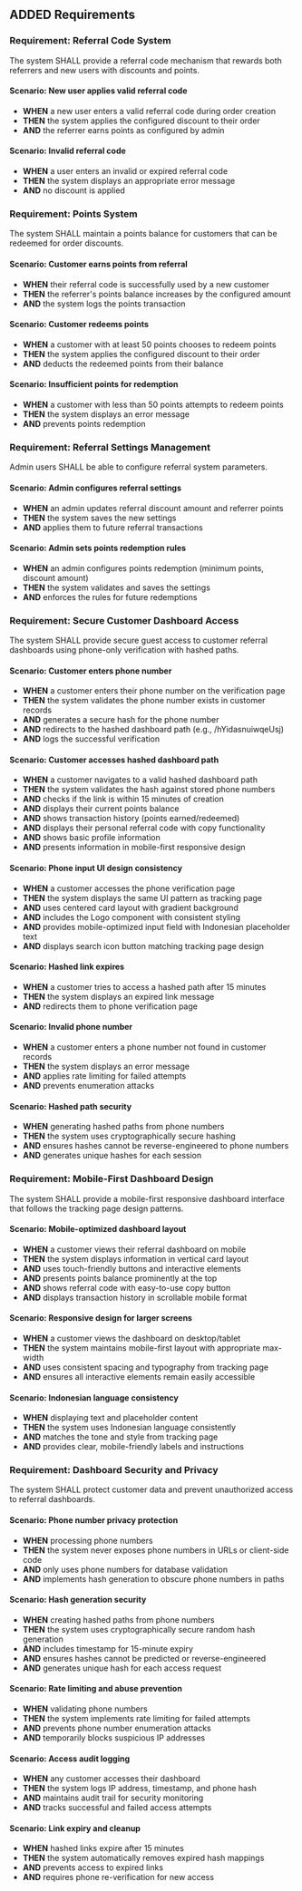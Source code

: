 ## ADDED Requirements

### Requirement: Referral Code System
The system SHALL provide a referral code mechanism that rewards both referrers and new users with discounts and points.

#### Scenario: New user applies valid referral code
- **WHEN** a new user enters a valid referral code during order creation
- **THEN** the system applies the configured discount to their order
- **AND** the referrer earns points as configured by admin

#### Scenario: Invalid referral code
- **WHEN** a user enters an invalid or expired referral code
- **THEN** the system displays an appropriate error message
- **AND** no discount is applied

### Requirement: Points System
The system SHALL maintain a points balance for customers that can be redeemed for order discounts.

#### Scenario: Customer earns points from referral
- **WHEN** their referral code is successfully used by a new customer
- **THEN** the referrer's points balance increases by the configured amount
- **AND** the system logs the points transaction

#### Scenario: Customer redeems points
- **WHEN** a customer with at least 50 points chooses to redeem points
- **THEN** the system applies the configured discount to their order
- **AND** deducts the redeemed points from their balance

#### Scenario: Insufficient points for redemption
- **WHEN** a customer with less than 50 points attempts to redeem points
- **THEN** the system displays an error message
- **AND** prevents points redemption

### Requirement: Referral Settings Management
Admin users SHALL be able to configure referral system parameters.

#### Scenario: Admin configures referral settings
- **WHEN** an admin updates referral discount amount and referrer points
- **THEN** the system saves the new settings
- **AND** applies them to future referral transactions

#### Scenario: Admin sets points redemption rules
- **WHEN** an admin configures points redemption (minimum points, discount amount)
- **THEN** the system validates and saves the settings
- **AND** enforces the rules for future redemptions

### Requirement: Secure Customer Dashboard Access
The system SHALL provide secure guest access to customer referral dashboards using phone-only verification with hashed paths.

#### Scenario: Customer enters phone number
- **WHEN** a customer enters their phone number on the verification page
- **THEN** the system validates the phone number exists in customer records
- **AND** generates a secure hash for the phone number
- **AND** redirects to the hashed dashboard path (e.g., /hYidasnuiwqeUsj)
- **AND** logs the successful verification

#### Scenario: Customer accesses hashed dashboard path
- **WHEN** a customer navigates to a valid hashed dashboard path
- **THEN** the system validates the hash against stored phone numbers
- **AND** checks if the link is within 15 minutes of creation
- **AND** displays their current points balance
- **AND** shows transaction history (points earned/redeemed)
- **AND** displays their personal referral code with copy functionality
- **AND** shows basic profile information
- **AND** presents information in mobile-first responsive design

#### Scenario: Phone input UI design consistency
- **WHEN** a customer accesses the phone verification page
- **THEN** the system displays the same UI pattern as tracking page
- **AND** uses centered card layout with gradient background
- **AND** includes the Logo component with consistent styling
- **AND** provides mobile-optimized input field with Indonesian placeholder text
- **AND** displays search icon button matching tracking page design

#### Scenario: Hashed link expires
- **WHEN** a customer tries to access a hashed path after 15 minutes
- **THEN** the system displays an expired link message
- **AND** redirects them to phone verification page

#### Scenario: Invalid phone number
- **WHEN** a customer enters a phone number not found in customer records
- **THEN** the system displays an error message
- **AND** applies rate limiting for failed attempts
- **AND** prevents enumeration attacks

#### Scenario: Hashed path security
- **WHEN** generating hashed paths from phone numbers
- **THEN** the system uses cryptographically secure hashing
- **AND** ensures hashes cannot be reverse-engineered to phone numbers
- **AND** generates unique hashes for each session

### Requirement: Mobile-First Dashboard Design
The system SHALL provide a mobile-first responsive dashboard interface that follows the tracking page design patterns.

#### Scenario: Mobile-optimized dashboard layout
- **WHEN** a customer views their referral dashboard on mobile
- **THEN** the system displays information in vertical card layout
- **AND** uses touch-friendly buttons and interactive elements
- **AND** presents points balance prominently at the top
- **AND** shows referral code with easy-to-use copy button
- **AND** displays transaction history in scrollable mobile format

#### Scenario: Responsive design for larger screens
- **WHEN** a customer views the dashboard on desktop/tablet
- **THEN** the system maintains mobile-first layout with appropriate max-width
- **AND** uses consistent spacing and typography from tracking page
- **AND** ensures all interactive elements remain easily accessible

#### Scenario: Indonesian language consistency
- **WHEN** displaying text and placeholder content
- **THEN** the system uses Indonesian language consistently
- **AND** matches the tone and style from tracking page
- **AND** provides clear, mobile-friendly labels and instructions

### Requirement: Dashboard Security and Privacy
The system SHALL protect customer data and prevent unauthorized access to referral dashboards.

#### Scenario: Phone number privacy protection
- **WHEN** processing phone numbers
- **THEN** the system never exposes phone numbers in URLs or client-side code
- **AND** only uses phone numbers for database validation
- **AND** implements hash generation to obscure phone numbers in paths

#### Scenario: Hash generation security
- **WHEN** creating hashed paths from phone numbers
- **THEN** the system uses cryptographically secure random hash generation
- **AND** includes timestamp for 15-minute expiry
- **AND** ensures hashes cannot be predicted or reverse-engineered
- **AND** generates unique hash for each access request

#### Scenario: Rate limiting and abuse prevention
- **WHEN** validating phone numbers
- **THEN** the system implements rate limiting for failed attempts
- **AND** prevents phone number enumeration attacks
- **AND** temporarily blocks suspicious IP addresses

#### Scenario: Access audit logging
- **WHEN** any customer accesses their dashboard
- **THEN** the system logs IP address, timestamp, and phone hash
- **AND** maintains audit trail for security monitoring
- **AND** tracks successful and failed access attempts

#### Scenario: Link expiry and cleanup
- **WHEN** hashed links expire after 15 minutes
- **THEN** the system automatically removes expired hash mappings
- **AND** prevents access to expired links
- **AND** requires phone re-verification for new access